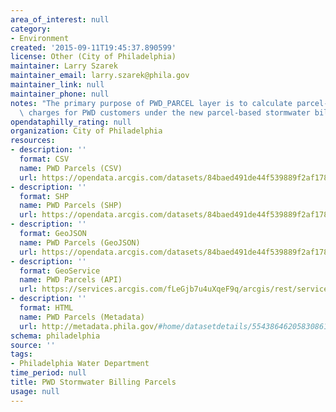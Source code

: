```yaml
---
area_of_interest: null
category:
- Environment
created: '2015-09-11T19:45:37.890599'
license: Other (City of Philadelphia)
maintainer: Larry Szarek
maintainer_email: larry.szarek@phila.gov
maintainer_link: null
maintainer_phone: null
notes: "The primary purpose of PWD_PARCEL layer is to calculate parcel-based stormwater\
  \ charges for PWD customers under the new parcel-based stormwater billing program."
opendataphilly_rating: null
organization: City of Philadelphia
resources:
- description: ''
  format: CSV
  name: PWD Parcels (CSV)
  url: https://opendata.arcgis.com/datasets/84baed491de44f539889f2af178ad85c_0.csv
- description: ''
  format: SHP
  name: PWD Parcels (SHP)
  url: https://opendata.arcgis.com/datasets/84baed491de44f539889f2af178ad85c_0.zip
- description: ''
  format: GeoJSON
  name: PWD Parcels (GeoJSON)
  url: https://opendata.arcgis.com/datasets/84baed491de44f539889f2af178ad85c_0.geojson
- description: ''
  format: GeoService
  name: PWD Parcels (API)
  url: https://services.arcgis.com/fLeGjb7u4uXqeF9q/arcgis/rest/services/PWD_PARCELS/FeatureServer/0/query?outFields=*&where=1%3D1
- description: ''
  format: HTML
  name: PWD Parcels (Metadata)
  url: http://metadata.phila.gov/#home/datasetdetails/5543864620583086178c4e7a/representationdetails/55438a829b989a05172d0cfa/
schema: philadelphia
source: ''
tags:
- Philadelphia Water Department
time_period: null
title: PWD Stormwater Billing Parcels
usage: null
---
```

